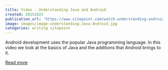 ```yaml
---
title: Video - Understanding Java and Android
created: 20151023
publication_url: 'https://www.sitepoint.com/watch-understanding-android-and-java/'
image: images/image-understanding-Java-Android.jpg
categories: writing sitepoint
---
```


Android development uses the popular Java programming language. In this video we look at the basics of Java and the additions that Android brings to it.

[Read more](https://www.sitepoint.com/watch-understanding-android-and-java/)
